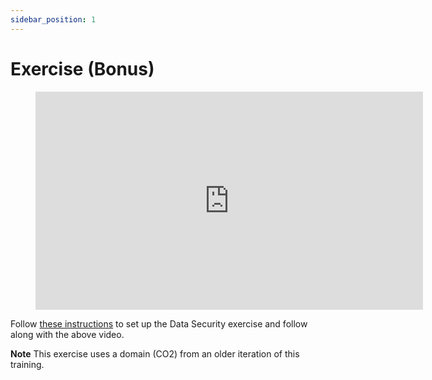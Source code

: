 ```yaml
---
sidebar_position: 1
---
```


# Exercise (Bonus)

<div style={{textAlign: 'center'}} > 
<figure class="video-container">
    <iframe src="https://www.youtube.com/embed/Vnv9Tm2oD84" id="ytplayer"  allowtransparency="true" frameborder="0" scrolling="no" allowfullscreen mozallowfullscreen webkitallowfullscreen oallowfullscreen msallowfullscreen width="620" height="349"></iframe>
</figure>
</div>

Follow [these instructions](https://github.com/data-derp/exercise-data-security) to set up the Data Security exercise and follow along with the above video.

**Note** This exercise uses a domain (CO2) from an older iteration of this training.